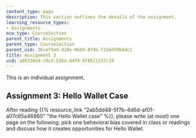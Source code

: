 ```yaml
---
content_type: page
description: This section outlines the details of the assignment.
learning_resource_types:
- Assignments
ocw_type: CourseSection
parent_title: Assignments
parent_type: CourseSection
parent_uid: 36cef9a4-d20e-0eb9-074b-f156d59b4dc2
title: Assignment 3
uid: a06330a9-c9c2-526a-84f9-8f8511337c19
---
```


This is an individual assignment.

Assignment 3: Hello Wallet Case
-------------------------------

After reading {{% resource_link "2ab5dd48-5f7b-4d6d-af01-a07c65a46960" "the Hello Wallet case" %}}, please write (at most) one page on the following: pick one behavioral bias covered in class or readings and discuss how it creates opportunities for Hello Wallet.